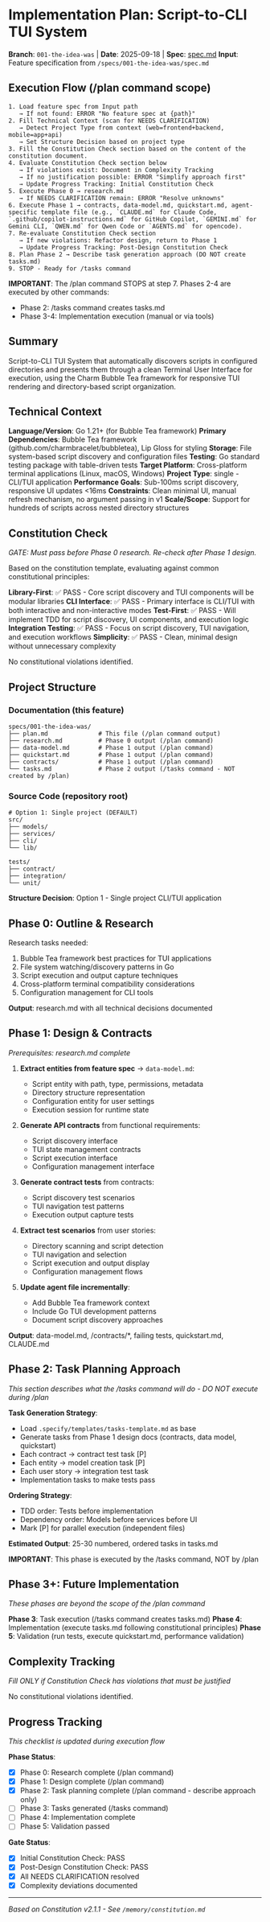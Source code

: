 # Implementation Plan: Script-to-CLI TUI System

**Branch**: `001-the-idea-was` | **Date**: 2025-09-18 | **Spec**: [spec.md](./spec.md)
**Input**: Feature specification from `/specs/001-the-idea-was/spec.md`

## Execution Flow (/plan command scope)
```
1. Load feature spec from Input path
   → If not found: ERROR "No feature spec at {path}"
2. Fill Technical Context (scan for NEEDS CLARIFICATION)
   → Detect Project Type from context (web=frontend+backend, mobile=app+api)
   → Set Structure Decision based on project type
3. Fill the Constitution Check section based on the content of the constitution document.
4. Evaluate Constitution Check section below
   → If violations exist: Document in Complexity Tracking
   → If no justification possible: ERROR "Simplify approach first"
   → Update Progress Tracking: Initial Constitution Check
5. Execute Phase 0 → research.md
   → If NEEDS CLARIFICATION remain: ERROR "Resolve unknowns"
6. Execute Phase 1 → contracts, data-model.md, quickstart.md, agent-specific template file (e.g., `CLAUDE.md` for Claude Code, `.github/copilot-instructions.md` for GitHub Copilot, `GEMINI.md` for Gemini CLI, `QWEN.md` for Qwen Code or `AGENTS.md` for opencode).
7. Re-evaluate Constitution Check section
   → If new violations: Refactor design, return to Phase 1
   → Update Progress Tracking: Post-Design Constitution Check
8. Plan Phase 2 → Describe task generation approach (DO NOT create tasks.md)
9. STOP - Ready for /tasks command
```

**IMPORTANT**: The /plan command STOPS at step 7. Phases 2-4 are executed by other commands:
- Phase 2: /tasks command creates tasks.md
- Phase 3-4: Implementation execution (manual or via tools)

## Summary
Script-to-CLI TUI System that automatically discovers scripts in configured directories and presents them through a clean Terminal User Interface for execution, using the Charm Bubble Tea framework for responsive TUI rendering and directory-based script organization.

## Technical Context
**Language/Version**: Go 1.21+ (for Bubble Tea framework)
**Primary Dependencies**: Bubble Tea framework (github.com/charmbracelet/bubbletea), Lip Gloss for styling
**Storage**: File system-based script discovery and configuration files
**Testing**: Go standard testing package with table-driven tests
**Target Platform**: Cross-platform terminal applications (Linux, macOS, Windows)
**Project Type**: single - CLI/TUI application
**Performance Goals**: Sub-100ms script discovery, responsive UI updates <16ms
**Constraints**: Clean minimal UI, manual refresh mechanism, no argument passing in v1
**Scale/Scope**: Support for hundreds of scripts across nested directory structures

## Constitution Check
*GATE: Must pass before Phase 0 research. Re-check after Phase 1 design.*

Based on the constitution template, evaluating against common constitutional principles:

**Library-First**: ✅ PASS - Core script discovery and TUI components will be modular libraries
**CLI Interface**: ✅ PASS - Primary interface is CLI/TUI with both interactive and non-interactive modes
**Test-First**: ✅ PASS - Will implement TDD for script discovery, UI components, and execution logic
**Integration Testing**: ✅ PASS - Focus on script discovery, TUI navigation, and execution workflows
**Simplicity**: ✅ PASS - Clean, minimal design without unnecessary complexity

No constitutional violations identified.

## Project Structure

### Documentation (this feature)
```
specs/001-the-idea-was/
├── plan.md              # This file (/plan command output)
├── research.md          # Phase 0 output (/plan command)
├── data-model.md        # Phase 1 output (/plan command)
├── quickstart.md        # Phase 1 output (/plan command)
├── contracts/           # Phase 1 output (/plan command)
└── tasks.md             # Phase 2 output (/tasks command - NOT created by /plan)
```

### Source Code (repository root)
```
# Option 1: Single project (DEFAULT)
src/
├── models/
├── services/
├── cli/
└── lib/

tests/
├── contract/
├── integration/
└── unit/
```

**Structure Decision**: Option 1 - Single project CLI/TUI application

## Phase 0: Outline & Research

Research tasks needed:
1. Bubble Tea framework best practices for TUI applications
2. File system watching/discovery patterns in Go
3. Script execution and output capture techniques
4. Cross-platform terminal compatibility considerations
5. Configuration management for CLI tools

**Output**: research.md with all technical decisions documented

## Phase 1: Design & Contracts
*Prerequisites: research.md complete*

1. **Extract entities from feature spec** → `data-model.md`:
   - Script entity with path, type, permissions, metadata
   - Directory structure representation
   - Configuration entity for user settings
   - Execution session for runtime state

2. **Generate API contracts** from functional requirements:
   - Script discovery interface
   - TUI state management contracts
   - Script execution interface
   - Configuration management interface

3. **Generate contract tests** from contracts:
   - Script discovery test scenarios
   - TUI navigation test patterns
   - Execution output capture tests

4. **Extract test scenarios** from user stories:
   - Directory scanning and script detection
   - TUI navigation and selection
   - Script execution and output display
   - Configuration management flows

5. **Update agent file incrementally**:
   - Add Bubble Tea framework context
   - Include Go TUI development patterns
   - Document script discovery approaches

**Output**: data-model.md, /contracts/*, failing tests, quickstart.md, CLAUDE.md

## Phase 2: Task Planning Approach
*This section describes what the /tasks command will do - DO NOT execute during /plan*

**Task Generation Strategy**:
- Load `.specify/templates/tasks-template.md` as base
- Generate tasks from Phase 1 design docs (contracts, data model, quickstart)
- Each contract → contract test task [P]
- Each entity → model creation task [P]
- Each user story → integration test task
- Implementation tasks to make tests pass

**Ordering Strategy**:
- TDD order: Tests before implementation
- Dependency order: Models before services before UI
- Mark [P] for parallel execution (independent files)

**Estimated Output**: 25-30 numbered, ordered tasks in tasks.md

**IMPORTANT**: This phase is executed by the /tasks command, NOT by /plan

## Phase 3+: Future Implementation
*These phases are beyond the scope of the /plan command*

**Phase 3**: Task execution (/tasks command creates tasks.md)
**Phase 4**: Implementation (execute tasks.md following constitutional principles)
**Phase 5**: Validation (run tests, execute quickstart.md, performance validation)

## Complexity Tracking
*Fill ONLY if Constitution Check has violations that must be justified*

No constitutional violations identified.

## Progress Tracking
*This checklist is updated during execution flow*

**Phase Status**:
- [x] Phase 0: Research complete (/plan command)
- [x] Phase 1: Design complete (/plan command)
- [x] Phase 2: Task planning complete (/plan command - describe approach only)
- [ ] Phase 3: Tasks generated (/tasks command)
- [ ] Phase 4: Implementation complete
- [ ] Phase 5: Validation passed

**Gate Status**:
- [x] Initial Constitution Check: PASS
- [x] Post-Design Constitution Check: PASS
- [x] All NEEDS CLARIFICATION resolved
- [x] Complexity deviations documented

---
*Based on Constitution v2.1.1 - See `/memory/constitution.md`*